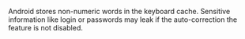 Android stores non-numeric words in the keyboard cache. Sensitive information like login or passwords may leak if the
auto-correction the feature is not disabled.
